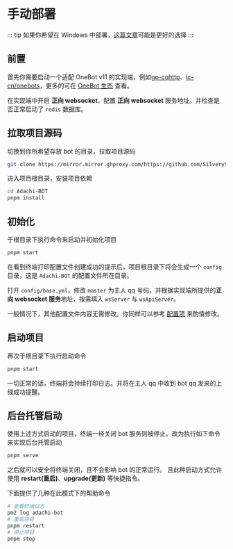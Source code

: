 # 手动部署

::: tip
如果你希望在 Windows 中部署，[这篇文章](./windows.md)可能是更好的选择
:::

## 前置

首先你需要启动一个适配 OneBot v11 的实现端，例如[go-cqhttp](https://docs.go-cqhttp.org/)、[lc-cn/onebots](https://github.com/lc-cn/onebots)，更多的可在 [OneBot 生态](https://onebot.dev/ecosystem.html#onebot-11-10-cqhttp) 查看。

在实现端中开启 **正向 websocket**，配置 **正向 websocket** 服务地址。并检查是否正常启动了 `redis` 数据库。

## 拉取项目源码

切换到你所希望存放 bot 的目录，拉取项目源码

```bash
git clone https://mirror.mirror.ghproxy.com/https://github.com/SilveryStar/Adachi-BOT.git
```

进入项目根目录，安装项目依赖

```bash
cd Adachi-BOT
pnpm install
```

## 初始化

于根目录下执行命令来启动并初始化项目

```bash
pnpm start
```

在看到终端打印配置文件创建成功的提示后，项目根目录下将会生成一个 `config` 目录，这是 `Adachi-BOT` 的配置文件所在目录。

打开 `config/base.yml`，修改 `master` 为主人 qq 号码，并根据实现端所提供的**正向 websocket 服务**地址，按需填入 `wsServer` 与 `wsApiServer`。

一般情况下，其他配置文件内容无需修改。你同样可以参考 [配置项](../../config/base.md) 来酌情修改。

## 启动项目

再次于根目录下执行启动命令

```bash
pnpm start
```

一切正常的话，终端将会持续打印日志。并将在主人 qq 中收到 bot qq 发来的上线成功提醒。

## 后台托管启动

使用上述方式启动的项目，终端一经关闭 bot 服务则被停止。改为执行如下命令来实现后台托管启动

```bash
pnpm serve
```

之后就可以安全将终端关闭，且不会影响 bot 的正常运行。
且此种启动方式允许使用 **restart(重启)**、**upgrade(更新)** 等快捷指令。

下面提供了几种在此模式下的帮助命令

```bash
# 查看终端日志
pm2 log adachi-bot
# 重启项目 
pnpm restart
# 停止项目
pnpm stop
```